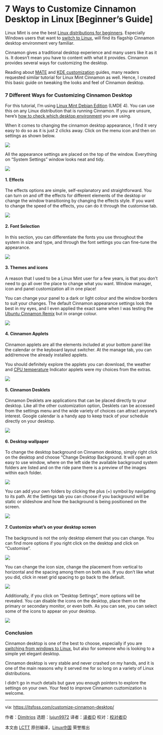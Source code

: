 [#]: collector: (lujun9972)
[#]: translator: ( )
[#]: reviewer: ( )
[#]: publisher: ( )
[#]: url: ( )
[#]: subject: (7 Ways to Customize Cinnamon Desktop in Linux [Beginner’s Guide])
[#]: via: (https://itsfoss.com/customize-cinnamon-desktop/)
[#]: author: (Dimitrios https://itsfoss.com/author/dimitrios/)

7 Ways to Customize Cinnamon Desktop in Linux [Beginner’s Guide]
======

Linux Mint is one the best [Linux distributions for beginners][1]. Especially Windows users that want to [switch to Linux][2], will find its flagship Cinnamon desktop environment very familiar.

Cinnamon gives a traditional desktop experience and many users like it as it is. It doesn’t mean you have to content with what it provides. Cinnamon provides several ways for customizing the desktop.

Reading about [MATE][3] and [KDE customization][4] guides, many readers requested similar tutorial for Linux Mint Cinnamon as well. Hence, I created this basic guide on tweaking the looks and feel of Cinnamon desktop.

### 7 Different Ways for Customizing Cinnamon Desktop

For this tutorial, I’m using [Linux Mint Debian Edition][5] (LMDE 4). You can use this on any Linux distribution that is running Cinnamon. If you are unsure, here’s [how to check which desktop environment][6] you are using.

When it comes to changing the cinnamon desktop appearance, I find it very easy to do so as it is just 2 clicks away. Click on the menu icon and then on settings as shown below.

![][7]

All the appearance settings are placed on the top of the window. Everything on “System Settings” window looks neat and tidy.

![][8]

#### 1\. Effects

The effects options are simple, self-explanatory and straightforward. You can turn on and off the effects for different elements of the desktop or change the window transitioning by changing the effects style. If you want to change the speed of the effects, you can do it through the customise tab.

![][9]

#### 2\. Font Selection

In this section, you can differentiate the fonts you use throughout the system in size and type, and through the font settings you can fine-tune the appearance.

![][10]

#### 3\. Themes and icons

A reason that I used to be a Linux Mint user for a few years, is that you don’t need to go all over the place to change what you want. Window manager, icon and panel customization all in one place!

You can change your panel to a dark or light colour and the window borders to suit your changes. The default Cinnamon appearance settings look the best in my eyes, and I even applied the exact same when I was testing the [Ubuntu Cinnamon Remix][11] but in orange colour.

![][12]

#### 4\. Cinnamon Applets

Cinnamon applets are all the elements included at your bottom panel like the calendar or the keyboard layout switcher. At the manage tab, you can add/remove the already installed applets.

You should definitely explore the applets you can download, the weather and [CPU temperature][13] Indicator applets were my choices from the extras.

![][14]

#### 5\. Cinnamon Desklets

Cinnamon Desklets are applications that can be placed directly to your desktop. Like all the other customization option, Desklets can be accessed from the settings menu and the wide variety of choices can attract anyone’s interest. Google calendar is a handy app to keep track of your schedule directly on your desktop.

![][15]

#### 6\. Desktop wallpaper

To change the desktop background on Cinnamon desktop, simply right click on the desktop and choose “Change Desktop Background. It will open an easy to use window, where on the left side the available background system folders are listed and on the ride pane there is a preview of the images within each folder.

![][16]

You can add your own folders by clicking the plus (+) symbol by navigating to its path. At the Settings tab you can choose if you background will be static or slideshow and how the background is being positioned on the screen.

![][17]

#### 7\. Customize what’s on your desktop screen

The background is not the only desktop element that you can change. You can find more options if you right click on the desktop and click on “Customise”.

![][18]

You can change the icon size, change the placement from vertical to horizontal and the spacing among them on both axis. If you don’t like what you did, click in reset grid spacing to go back to the default.

![][19]

Additionally, if you click on “Desktop Settings”, more options will be revealed. You can disable the icons on the desktop, place them on the primary or secondary monitor, or even both. As you can see, you can select some of the icons to appear on your desktop.

![][20]

### Conclusion

Cinnamon desktop is one of the best to choose, especially if you are [switching from windows to Linux][21], but also for someone who is looking to a simple yet elegant desktop.

Cinnamon desktop is very stable and never crashed on my hands, and it is one of the main reasons why it served me for so long on a variety of Linux distributions.

I didn’t go in much details but gave you enough pointers to explore the settings on your own. Your feed to improve Cinnamon cuztomization is welcome.

--------------------------------------------------------------------------------

via: https://itsfoss.com/customize-cinnamon-desktop/

作者：[Dimitrios][a]
选题：[lujun9972][b]
译者：[译者ID](https://github.com/译者ID)
校对：[校对者ID](https://github.com/校对者ID)

本文由 [LCTT](https://github.com/LCTT/TranslateProject) 原创编译，[Linux中国](https://linux.cn/) 荣誉推出

[a]: https://itsfoss.com/author/dimitrios/
[b]: https://github.com/lujun9972
[1]: https://itsfoss.com/best-linux-beginners/
[2]: https://itsfoss.com/reasons-switch-linux-windows-xp/
[3]: https://itsfoss.com/ubuntu-mate-customization/
[4]: https://itsfoss.com/kde-customization/
[5]: https://itsfoss.com/lmde-4-release/
[6]: https://itsfoss.com/find-desktop-environment/
[7]: https://i1.wp.com/itsfoss.com/wp-content/uploads/2021/02/6-Cinnamon-settings.png?resize=800%2C680&ssl=1
[8]: https://i0.wp.com/itsfoss.com/wp-content/uploads/2021/02/7-Cinnamon-Settings.png?resize=800%2C630&ssl=1
[9]: https://i0.wp.com/itsfoss.com/wp-content/uploads/2021/02/8-cinnamon-effects.png?resize=800%2C630&ssl=1
[10]: https://i1.wp.com/itsfoss.com/wp-content/uploads/2021/02/11-font-selection.png?resize=800%2C650&ssl=1
[11]: https://itsfoss.com/ubuntu-cinnamon-remix-review/
[12]: https://i1.wp.com/itsfoss.com/wp-content/uploads/2021/02/10-cinnamon-themes-and-icons.png?resize=800%2C630&ssl=1
[13]: https://itsfoss.com/check-laptop-cpu-temperature-ubuntu/
[14]: https://i0.wp.com/itsfoss.com/wp-content/uploads/2021/02/12-cinnamon-applets.png?resize=800%2C630&ssl=1
[15]: https://i0.wp.com/itsfoss.com/wp-content/uploads/2021/02/13-cinnamon-desklets.png?resize=800%2C630&ssl=1
[16]: https://i0.wp.com/itsfoss.com/wp-content/uploads/2021/02/1.-Cinnamon-change-desktop-background.png?resize=800%2C400&ssl=1
[17]: https://i0.wp.com/itsfoss.com/wp-content/uploads/2021/02/2-Cinnamon-change-desktop-background.png?resize=800%2C630&ssl=1
[18]: https://i1.wp.com/itsfoss.com/wp-content/uploads/2021/02/1.-desktop-additional-customization.png?resize=800%2C400&ssl=1
[19]: https://i1.wp.com/itsfoss.com/wp-content/uploads/2021/02/4-desktop-additional-customization.png?resize=800%2C480&ssl=1
[20]: https://i2.wp.com/itsfoss.com/wp-content/uploads/2021/02/5-desktop-additional-customization.png?resize=800%2C630&ssl=1
[21]: https://itsfoss.com/guide-install-linux-mint-16-dual-boot-windows/
